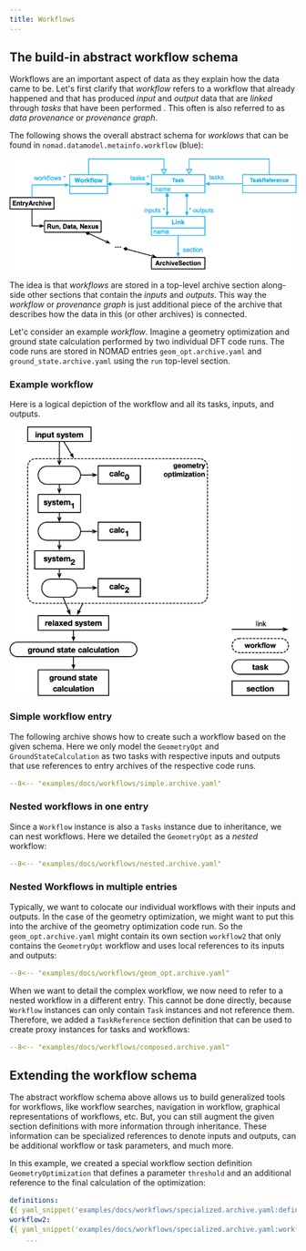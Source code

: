 ```yaml
---
title: Workflows
---
```


## The build-in abstract workflow schema

Workflows are an important aspect of data as they explain how the data came to be. Let's
first clarify that *workflow* refers to a workflow that already happened and that has
produced *input* and *output* data that are *linked* through *tasks* that have been
performed . This often is also referred to as *data provenance* or *provenance graph*.

The following shows the overall abstract schema for *worklows* that can be found
in `nomad.datamodel.metainfo.workflow` (blue):

![workflow schema](workflow-schema.png)

The idea is that *workflows* are stored in a top-level archive section along-side other
sections that contain the *inputs* and *outputs*. This way the *workflow* or *provenance graph*
is just additional piece of the archive that describes how the data in this (or other archives) is connected.

Let'c consider an example *workflow*. Imagine a geometry optimization and ground state
calculation performed by two individual DFT code runs. The code runs are stored in
NOMAD entries `geom_opt.archive.yaml` and `ground_state.archive.yaml` using the `run`
top-level section.

### Example workflow

Here is a logical depiction of the workflow and all its tasks, inputs, and outputs.

![example workflow](example-workflow.png)

### Simple workflow entry

The following archive shows how to create such a workflow based on the given schema.
Here we only model the `GeometryOpt` and `GroundStateCalculation` as two tasks with
respective inputs and outputs that use references to entry archives of the respective
code runs.

```yaml
--8<-- "examples/docs/workflows/simple.archive.yaml"
```


### Nested workflows in one entry

Since a `Workflow` instance is also a `Tasks` instance due to inheritance, we can nest
workflows. Here we detailed the `GeometryOpt` as a *nested* workflow:

```yaml
--8<-- "examples/docs/workflows/nested.archive.yaml"
```

### Nested Workflows in multiple entries

Typically, we want to colocate our individual workflows with their inputs and outputs.
In the case of the geometry optimization, we might want to put this into the archive of
the geometry optimization code run. So the `geom_opt.archive.yaml` might contain its
own section `workflow2` that only contains the `GeometryOpt` workflow and uses local
references to its inputs and outputs:

```yaml
--8<-- "examples/docs/workflows/geom_opt.archive.yaml"
```

When we want to detail the complex workflow, we now need to refer to a nested workflow in
a different entry. This cannot be done directly, because `Workflow` instances can only contain `Task` instances and not reference them. Therefore, we added a `TaskReference` section definition that can be used to create proxy instances for tasks and workflows:

```yaml
--8<-- "examples/docs/workflows/composed.archive.yaml"
```

## Extending the workflow schema

The abstract workflow schema above allows us to build generalized tools for workflows,
like workflow searches, navigation in workflow, graphical representations of workflows, etc. But, you can still augment the given section definitions with more information through
inheritance. These information can be specialized references to denote inputs and outputs,
can be additional workflow or task parameters, and much more.

In this example, we created a special workflow section definition `GeometryOptimization`
that defines a parameter `threshold` and an additional reference to the final
calculation of the optimization:

```yaml
definitions:
{{ yaml_snippet('examples/docs/workflows/specialized.archive.yaml:definitions', '  ', '') }}
workflow2:
{{ yaml_snippet('examples/docs/workflows/specialized.archive.yaml:workflow2', '  ', 'inputs,outputs,tasks') }}inputs:
    ...
```
